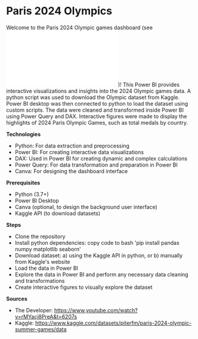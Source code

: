# Paris 2024 Olympics

Welcome to the Paris 2024 Olympic games dashboard (see ![here](dashboard.md))! This Power BI provides interactive visualizations and insights into the 2024 Olympic games data. A python script was used to download the Olympic dataset from Kaggle. Power BI desktop was then connected to python to load the dataset using custom scripts. The data were cleaned and transformed inside Power BI using Power Query and DAX. Interactive figures were made to display the highlights of 2024 Paris Olympic Games, such as total medals by country.

**Technologies**
- Python: For data extraction and preprocessing
- Power BI: For creating interactive data visualizations
- DAX: Used in Power BI for creating dynamic and complex calculations
- Power Query: For data transformation and preparation in Power BI
- Canva: For designing the dashboard interface

**Prerequisites**
- Python (3.7+)
- Power BI Desktop
- Canva (optional, to design the background user interface)
- Kaggle API (to download datasets) 

**Steps**
- Clone the repository
- Install python dependencies: copy code to bash 'pip install pandas numpy matplotlib seaborn'
- Download dataset: a) using the Kaggle API in python, or b) manually from Kaggle's website
- Load the data in Power BI
- Explore the data in Power BI and perform any necessary data cleaning and transformations
- Create interactive figures to visually explore the dataset

**Sources**
- The Developer: https://www.youtube.com/watch?v=rMYacj8PreA&t=6207s
- Kaggle: https://www.kaggle.com/datasets/piterfm/paris-2024-olympic-summer-games/data
